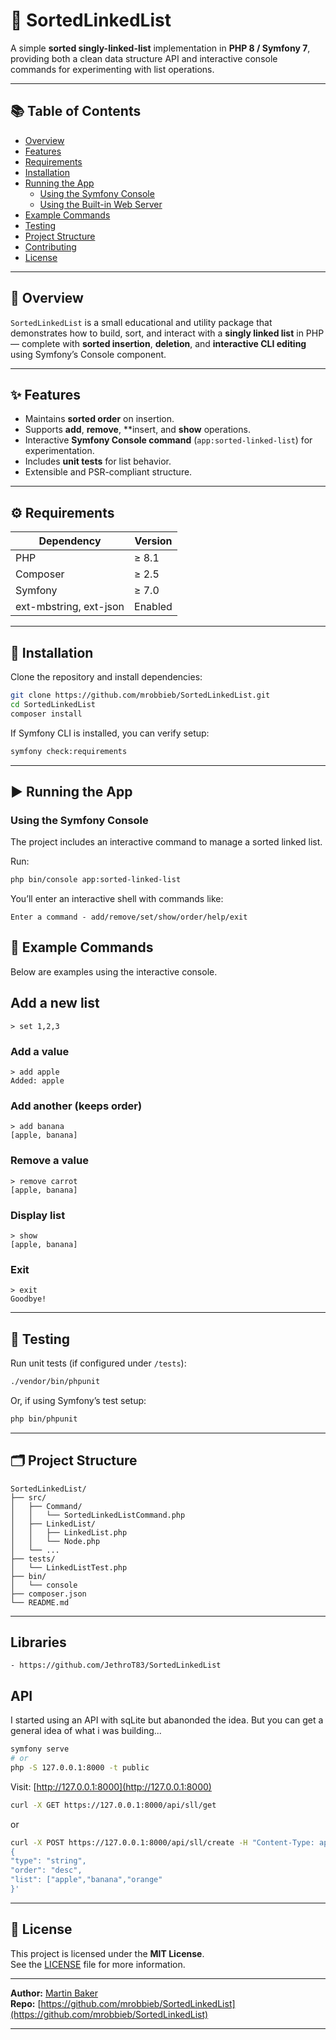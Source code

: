 # 🧩 SortedLinkedList

A simple **sorted singly-linked-list** implementation in **PHP 8 / Symfony 7**, providing both a clean data structure API and interactive console commands for experimenting with list operations.

---

## 📚 Table of Contents

- [Overview](#-overview)
- [Features](#-features)
- [Requirements](#-requirements)
- [Installation](#-installation)
- [Running the App](#-running-the-app)
  - [Using the Symfony Console](#using-the-symfony-console)
  - [Using the Built-in Web Server](#using-the-built-in-web-server)
- [Example Commands](#-example-commands)
- [Testing](#-testing)
- [Project Structure](#-project-structure)
- [Contributing](#-contributing)
- [License](#-license)

---

## 🧠 Overview

`SortedLinkedList` is a small educational and utility package that demonstrates how to build, sort, and interact with a **singly linked list** in PHP — complete with **sorted insertion**, **deletion**, and **interactive CLI editing** using Symfony’s Console component.

---

## ✨ Features

- Maintains **sorted order** on insertion.
- Supports **add**, **remove**, **insert, and **show** operations.
- Interactive **Symfony Console command** (`app:sorted-linked-list`) for experimentation.
- Includes **unit tests** for list behavior.
- Extensible and PSR-compliant structure.

---

## ⚙️ Requirements

| Dependency | Version |
|-------------|----------|
| PHP | ≥ 8.1 |
| Composer | ≥ 2.5 |
| Symfony | ≥ 7.0 |
| ext-mbstring, ext-json | Enabled |

---

## 🧰 Installation

Clone the repository and install dependencies:

```bash
git clone https://github.com/mrobbieb/SortedLinkedList.git
cd SortedLinkedList
composer install
```

If Symfony CLI is installed, you can verify setup:

```bash
symfony check:requirements
```

---

## ▶️ Running the App

### Using the Symfony Console

The project includes an interactive command to manage a sorted linked list.

Run:

```bash
php bin/console app:sorted-linked-list
```

You’ll enter an interactive shell with commands like:

```
Enter a command - add/remove/set/show/order/help/exit
```

## 🧩 Example Commands

Below are examples using the interactive console.

## Add a new list
```
> set 1,2,3
```

### Add a value
```
> add apple
Added: apple
```

### Add another (keeps order)
```
> add banana
[apple, banana]
```

### Remove a value
```
> remove carrot
[apple, banana]
```

### Display list
```
> show
[apple, banana]
```

### Exit
```
> exit
Goodbye!
```

---

## 🧪 Testing

Run unit tests (if configured under `/tests`):

```bash
./vendor/bin/phpunit
```

Or, if using Symfony’s test setup:

```bash
php bin/phpunit
```

---

## 🗂 Project Structure

```
SortedLinkedList/
├── src/
│   ├── Command/
│   │   └── SortedLinkedListCommand.php
│   ├── LinkedList/
│   │   ├── LinkedList.php
│   │   └── Node.php
│   └── ...
├── tests/
│   └── LinkedListTest.php
├── bin/
│   └── console
├── composer.json
└── README.md
```

---

## Libraries
    - https://github.com/JethroT83/SortedLinkedList
    

## API 
I started using an API with sqLite but abanonded the idea. But you can get a general idea of what i was building...

```bash
symfony serve
# or
php -S 127.0.0.1:8000 -t public
```

Visit: [http://127.0.0.1:8000](http://127.0.0.1:8000)

```bash
curl -X GET https://127.0.0.1:8000/api/sll/get
```

or

```bash
curl -X POST https://127.0.0.1:8000/api/sll/create -H "Content-Type: application/json" -d '
{
"type": "string",    
"order": "desc",
"list": ["apple","banana","orange"
}'
```

---

## 📜 License

This project is licensed under the **MIT License**.  
See the [LICENSE](LICENSE) file for more information.

---

**Author:** [Martin Baker](https://github.com/mrobbieb)  
**Repo:** [https://github.com/mrobbieb/SortedLinkedList](https://github.com/mrobbieb/SortedLinkedList)

---
